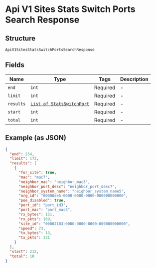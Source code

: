 
# Api V1 Sites Stats Switch Ports Search Response

## Structure

`ApiV1SitesStatsSwitchPortsSearchResponse`

## Fields

| Name | Type | Tags | Description |
|  --- | --- | --- | --- |
| `end` | `int` | Required | - |
| `limit` | `int` | Required | - |
| `results` | [`List of StatsSwitchPort`](../../doc/models/stats-switch-port.md) | Required | - |
| `start` | `int` | Required | - |
| `total` | `int` | Required | - |

## Example (as JSON)

```json
{
  "end": 254,
  "limit": 172,
  "results": [
    {
      "for_site": true,
      "mac": "mac7",
      "neighbor_mac": "neighbor_mac3",
      "neighbor_port_desc": "neighbor_port_desc7",
      "neighbor_system_name": "neighbor_system_name5",
      "org_id": "00000ae5-0000-0000-0000-000000000000",
      "poe_disabled": true,
      "port_id": "port_id3",
      "port_mac": "port_mac3",
      "rx_bytes": 131,
      "rx_pkts": 189,
      "site_id": "00002183-0000-0000-0000-000000000000",
      "speed": 73,
      "tx_bytes": 13,
      "tx_pkts": 131
    }
  ],
  "start": 212,
  "total": 10
}
```

